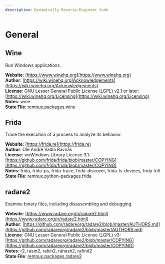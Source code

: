 ```yaml
---
description: Dynamically Reverse-Engineer Code
---
```


# General

## Wine

Run Windows applications.

**Website**: [https://www.winehq.org](https://www.winehq.org)  
**Author**: [https://wiki.winehq.org/Acknowledgements](https://wiki.winehq.org/Acknowledgements)  
**License**: GNU Lesser General Public License \(LGPL\) v2.1 or later: [https://wiki.winehq.org/Licensing](https://wiki.winehq.org/Licensing)  
**Notes**: wine  
**State File**: [remnux.packages.wine](https://github.com/REMnux/salt-states/blob/master/./remnux/packages/wine.sls)

## Frida

Trace the execution of a process to analyze its behavior.

**Website**: [https://frida.re](https://frida.re)  
**Author**: Ole André Vadla Ravnås  
**License**: wxWindows Library License 3.1: [https://github.com/frida/frida/blob/master/COPYING](https://github.com/frida/frida/blob/master/COPYING)  
**Notes**: frida, frida-ps, frida-trace, frida-discover, frida-ls-devices, frida-kill  
**State File**: remnux.python-packages.frida

## radare2

Examine binary files, including disassembling and debugging.

**Website**: [https://www.radare.org/n/radare2.html](https://www.radare.org/n/radare2.html)  
**Author**: [https://github.com/radareorg/radare2/blob/master/AUTHORS.md](https://github.com/radareorg/radare2/blob/master/AUTHORS.md)  
**License**: GNU Lesser General Public License \(LGPL\) v3: [https://github.com/radareorg/radare2/blob/master/COPYING](https://github.com/radareorg/radare2/blob/master/COPYING)  
**Notes**: r2, rasm2, rabin2, rahash2, rafind2  
**State File**: [remnux.packages.radare2](https://github.com/REMnux/salt-states/blob/master/./remnux/packages/radare2.sls)

